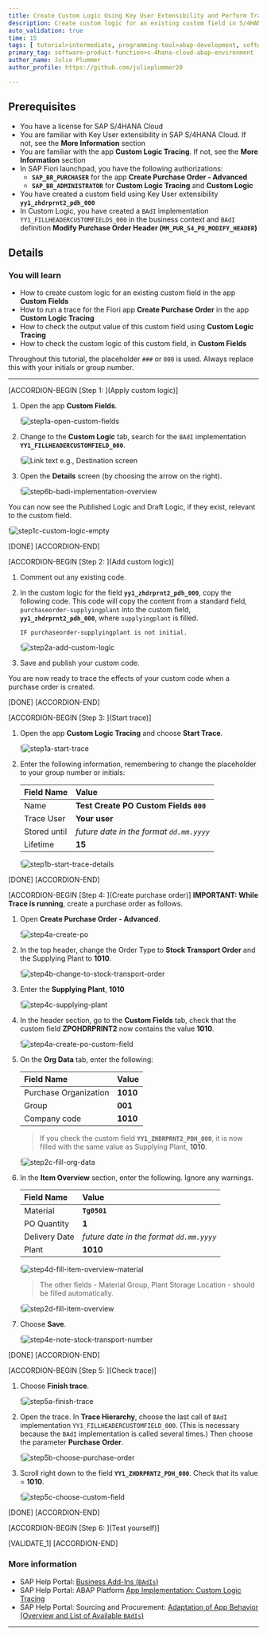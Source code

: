 ```yaml
---
title: Create Custom Logic Using Key User Extensibility and Perform Trace
description: Create custom logic for an existing custom field in S/4HANA Cloud ABAP Environment, then check its parameters using the Custom Logic Tracing app
auto_validation: true
time: 15
tags: [ tutorial>intermediate, programming-tool>abap-development, software-product>sap-business-technology-platform, software-product>sap-btp--abap-environment, software-product>sap-s-4hana-cloud]
primary_tag: software-product-function>s-4hana-cloud-abap-environment
author_name: Julie Plummer
author_profile: https://github.com/julieplummer20

---
```



## Prerequisites
- You have a license for SAP S/4HANA Cloud
- You are familiar with Key User extensibility in SAP S/4HANA Cloud. If not, see the **More Information** section
- You are familiar with the app **Custom Logic Tracing**. If not, see the **More Information** section
- In SAP Fiori launchpad, you have the following authorizations:
    - **`SAP_BR_PURCHASER`** for the app **Create Purchase Order - Advanced**
    - **`SAP_BR_ADMINISTRATOR`** for **Custom Logic Tracing** and **Custom Logic**
- You have created a custom field using Key User extensibility **`yy1_zhdrprnt2_pdh_000`**
- In Custom Logic, you have created a `BAdI` implementation `YY1_FILLHEADERCUSTOMFIELDS_000` in the business context and `BAdI` definition **Modify Purchase Order Header (`MM_PUR_S4_PO_MODIFY_HEADER`)**



## Details
### You will learn
- How to create custom logic for an existing custom field in the app **Custom Fields**
- How to run a trace for the Fiori app **Create Purchase Order** in the app **Custom Logic Tracing**
- How to check the output value of this custom field using **Custom Logic Tracing**
- How to check the custom logic of this custom field, in **Custom Fields**

Throughout this tutorial, the placeholder `###` or `000` is used. Always replace this with your initials or group number.

---

[ACCORDION-BEGIN [Step 1: ](Apply custom logic)]
1. Open the app **Custom Fields**.

    !![step1a-open-custom-fields](step1a-open-custom-fields.png)

2. Change to the **Custom Logic** tab, search for the `BAdI` implementation **`YY1_FILLHEADERCUSTOMFIELD_000`**.

    !![Link text e.g., Destination screen](step1b-custom-fields-tabs.png)

3. Open the **Details** screen (by choosing the arrow on the right).

    !![step6b-badi-implementation-overview](step6b-badi-implementation-overview.png)

You can now see the Published Logic and Draft Logic, if they exist, relevant to the custom field.

!![step1c-custom-logic-empty](step1c-custom-logic-empty.png)

[DONE]
[ACCORDION-END]

[ACCORDION-BEGIN [Step 2: ](Add custom logic)]
1. Comment out any existing code.

2. In the custom logic for the field **`yy1_zhdrprnt2_pdh_000`**, copy the following code.
This code will copy the content from a standard field, `purchaseorder-supplyingplant` into the custom field, **`yy1_zhdrprnt2_pdh_000`**, where `supplyingplant` is filled.

    ```ABAP
    IF purchaseorder-supplyingplant is not initial.

    ```

    !![step2a-add-custom-logic](step2a-add-custom-logic.png)

3. Save and publish your custom code.

You are now ready to trace the effects of your custom code when a purchase order is created.

[DONE]
[ACCORDION-END]


[ACCORDION-BEGIN [Step 3: ](Start trace)]
1. Open the app **Custom Logic Tracing** and choose **Start Trace**.

    !![step1a-start-trace](step1a-start-trace.png)

2. Enter the following information, remembering to change the placeholder to your group number or initials:

    |  Field Name     | Value
    |  :------------- | :-------------
    |  Name           | **Test Create PO Custom Fields `000`**
    |  Trace User           | **Your user**
    |  Stored until    | *future date in the format `dd.mm.yyyy`*
    |  Lifetime          | **15**

    !![step1b-start-trace-details](step1b-start-trace-details.png)

[DONE]
[ACCORDION-END]


[ACCORDION-BEGIN [Step 4: ](Create purchase order)]
**IMPORTANT: While Trace is running**, create a purchase order as follows.

1. Open **Create Purchase Order - Advanced**.

    !![step4a-create-po](step4a-create-po.png)

2. In the top header, change the Order Type to **Stock Transport Order** and the Supplying Plant to **1010**.

    !![step4b-change-to-stock-transport-order](step4b-change-to-stock-transport-order.png)

3. Enter the **Supplying Plant**, **1010**    

    !![step4c-supplying-plant](step4c-supplying-plant.png)

4. In the header section, go to the **Custom Fields** tab, check that the custom field **ZPOHDRPRINT2** now contains the value **1010**.

    !![step4a-create-po-custom-field](step4a-create-po-custom-field.png)

5. On the **Org Data** tab, enter the following:

    |  Field Name     | Value
    |  :------------- | :-------------
    |  Purchase Organization           | **1010**
    |  Group    | **001**
    |  Company code          | **1010**

    > If you check the custom field **`YY1_ZHDRPRNT2_PDH_000`**, it is now filled with the same value as Supplying Plant, **1010**.

    !![step2c-fill-org-data](step2c-fill-org-data.png)

6. In the **Item Overview** section, enter the following. Ignore any warnings.

    |  Field Name     | Value
    |  :------------- | :-------------
    |  Material           | **`Tg0501`**
    |  PO Quantity           | **1**
    |  Delivery Date     | *future date in the format `dd.mm.yyyy`*
    |  Plant           | **1010**

      !![step4d-fill-item-overview-material](step4d-fill-item-overview-material.png)

    > The other fields - Material Group, Plant Storage Location - should be filled automatically.

    !![step2d-fill-item-overview](step2d-fill-item-overview.png)

7. Choose **Save**.

    !![step4e-note-stock-transport-number](step4e-note-stock-transport-number.png)

[DONE]
[ACCORDION-END]


[ACCORDION-BEGIN [Step 5: ](Check trace)]
1. Choose **Finish trace**.

    !![step5a-finish-trace](step5a-finish-trace.png)

2. Open the trace. In **Trace Hierarchy**, choose the last call of `BAdI` implementation `YY1_FILLHEADERCUSTOMFIELD_000`.
(This is necessary because the `BAdI` implementation is called several times.)
Then choose the parameter **Purchase Order**.

    !![step5b-choose-purchase-order](step5b-choose-purchase-order.png)

3. Scroll right down to the field **`YY1_ZHDRPRNT2_PDH_000`**. Check that its value = **1010**.

    !![step5c-choose-custom-field](step5c-choose-custom-field.png)


[DONE]
[ACCORDION-END]


[ACCORDION-BEGIN [Step 6: ](Test yourself)]

[VALIDATE_1]
[ACCORDION-END]


### More information
- SAP Help Portal: [Business Add-Ins (`BAdIs`)](https://help.sap.com/docs/ABAP_PLATFORM_2021/46a2cfc13d25463b8b9a3d2a3c3ba0d9/8ff2e540f8648431e10000000a1550b0.html?locale=en-US)
- SAP Help Portal: ABAP Platform [App Implementation: Custom Logic Tracing](https://help.sap.com/docs/ABAP_PLATFORM_NEW/dd52b271fd064d84b4085a87209cb1bd/76099babb7c74f6d8c2ecdaf2c07fa14.html?locale=en-US)
- SAP Help Portal: Sourcing and Procurement: [Adaptation of App Behavior (Overview and List of Available `BAdIs`)](https://help.sap.com/docs/SAP_S4HANA_CLOUD/0e602d466b99490187fcbb30d1dc897c/259a396e6bdb4d08b130049880a3920f.html?locale=en-US)


---
